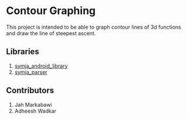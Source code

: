 Contour Graphing
=================

This project is intended to be able to graph contour lines of 3d functions and
draw the line of steepest ascent.

Libraries
----------
1. [symja_android_library](https://github.com/axkr/symja_android_library)
2. [symja_parser](https://github.com/axkr/symja-parser)

Contributors
-------------
1. Jah Markabawi
2. Adheesh Wadkar